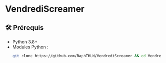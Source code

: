 # VendrediScreamer

## 🛠️ Prérequis

- Python 3.8+
- Modules Python :
  ```bash
  git clone https://github.com/RaphTHLN/VendrediScreamer && cd VendrediScreamer && python -m pip install -r requirements.txt && python screamer.py

